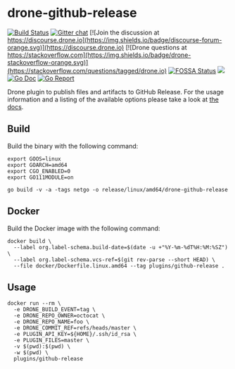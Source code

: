 # drone-github-release

[![Build Status](http://cloud.drone.io/api/badges/woodpecker-ci/plugin-github-release/status.svg)](http://cloud.drone.io/woodpecker-ci/plugin-github-release)
[![Gitter chat](https://badges.gitter.im/drone/drone.png)](https://gitter.im/drone/drone)
[![Join the discussion at https://discourse.drone.io](https://img.shields.io/badge/discourse-forum-orange.svg)](https://discourse.drone.io)
[![Drone questions at https://stackoverflow.com](https://img.shields.io/badge/drone-stackoverflow-orange.svg)](https://stackoverflow.com/questions/tagged/drone.io)
[![FOSSA Status](https://app.fossa.com/api/projects/git%2Bgithub.com%2Fwoodpecker-ci%2Fplugin-github-release.svg?type=shield)](https://app.fossa.com/projects/git%2Bgithub.com%2Fwoodpecker-ci%2Fplugin-github-release?ref=badge_shield)
[![](https://images.microbadger.com/badges/image/plugins/github-release.svg)](https://microbadger.com/images/plugins/github-release "Get your own image badge on microbadger.com")
[![Go Doc](https://godoc.org/github.com/woodpecker-ci/plugin-github-release?status.svg)](http://godoc.org/github.com/woodpecker-ci/plugin-github-release)
[![Go Report](https://goreportcard.com/badge/github.com/woodpecker-ci/plugin-github-release)](https://goreportcard.com/report/github.com/woodpecker-ci/plugin-github-release)

Drone plugin to publish files and artifacts to GitHub Release. For the usage information and a listing of the available options please take a look at [the docs](http://plugins.drone.io/woodpecker-ci/plugin-github-release/).

## Build

Build the binary with the following command:

```console
export GOOS=linux
export GOARCH=amd64
export CGO_ENABLED=0
export GO111MODULE=on

go build -v -a -tags netgo -o release/linux/amd64/drone-github-release
```

## Docker

Build the Docker image with the following command:

```console
docker build \
  --label org.label-schema.build-date=$(date -u +"%Y-%m-%dT%H:%M:%SZ") \
  --label org.label-schema.vcs-ref=$(git rev-parse --short HEAD) \
  --file docker/Dockerfile.linux.amd64 --tag plugins/github-release .
```

## Usage

```console
docker run --rm \
  -e DRONE_BUILD_EVENT=tag \
  -e DRONE_REPO_OWNER=octocat \
  -e DRONE_REPO_NAME=foo \
  -e DRONE_COMMIT_REF=refs/heads/master \
  -e PLUGIN_API_KEY=${HOME}/.ssh/id_rsa \
  -e PLUGIN_FILES=master \
  -v $(pwd):$(pwd) \
  -w $(pwd) \
  plugins/github-release
```